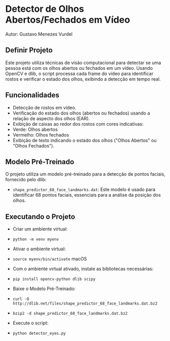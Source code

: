 # Detector de Olhos Abertos/Fechados em Vídeo

Autor: Gustavo Menezes Vurdel

## Definir Projeto
Este projeto utiliza técnicas de visão computacional para detectar se uma pessoa está com os olhos abertos ou fechados em um vídeo. Usando OpenCV e dlib, o script processa cada frame do vídeo para identificar rostos e verificar o estado dos olhos, exibindo a detecção em tempo real.

## Funcionalidades
- Detecção de rostos em vídeo.
- Verificação do estado dos olhos (abertos ou fechados) usando a relação de aspecto dos olhos (EAR).
- Exibição de caixas ao redor dos rostos com cores indicativas:
- Verde: Olhos abertos
- Vermelho: Olhos fechados
- Exibição de texto indicando o estado dos olhos ("Olhos Abertos" ou "Olhos Fechados").

## Modelo Pré-Treinado
O projeto utiliza um modelo pré-treinado para a detecção de pontos faciais, fornecido pelo dlib:
- `shape_predictor_68_face_landmarks.dat`: Este modelo é usado para identificar 68 pontos faciais, essenciais para a análise da posição dos olhos.

## Executando o Projeto
- Criar um ambiente virtual:
- `python -m venv myenv`

- Ativar o ambiente virtual:
- `source myenv/bin/activate` macOS

- Com o ambiente virtual ativado, instale as bibliotecas necessárias:
- `pip install opencv-python dlib scipy`

- Baixe o Modelo Pré-Treinado:
- `curl -O http://dlib.net/files/shape_predictor_68_face_landmarks.dat.bz2`
- `bzip2 -d shape_predictor_68_face_landmarks.dat.bz2`

- Execute o script:
- `python detector_eyes.py`

